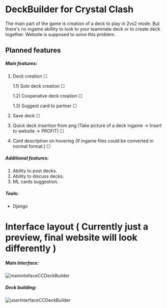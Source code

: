 # DeckBuilder for Crystal Clash
The main part of the game is creation of a deck to play in 2vs2 mode. But there's no ingame abillity to look to your teammate deck or to create deck together. Website is supposed to solve this problem. 
## Planned features
##### Main features:
1) Deck creation &#9744;

      1.1) Solo deck creation &#9744;

      1.2) Cooperative deck creation &#9744;
 
      1.3) Suggest card to partner &#9744;

2) Save deck &#9744;
3) Quick deck insertion from png (Take picture of a deck ingame -> Insert to website -> PROFIT) &#9744;
4) Card description on hovering (If ingame files could be converted in normal format.) &#9744;
##### Additional features:
1) Ability to post decks.
2) Ability to discuss decks.
3) ML cards suggestion.

##### Tools:
- Django

# Interface layout ( Currently just a preview, final website will look differently )
##### Main Interface:
![mainintefaceCCDeckBuilder](https://user-images.githubusercontent.com/25961793/160299396-ef5c4e6c-6eb8-443f-a991-695457e31abd.gif)

##### Deck building:
![userInterfaceCCDeckBuilder](https://user-images.githubusercontent.com/25961793/160299762-8fd4d757-c38f-4bd4-b62a-2f49cb1b94dd.gif)
